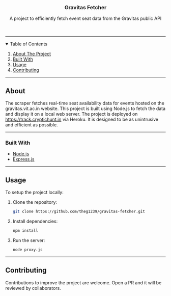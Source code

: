 

<!-- PROJECT LOGO -->
<br />
<p align="center">
  <h3 align="center">Gravitas Fetcher</h3>

  <p align="center">
    A project to efficiently fetch event seat data from the Gravitas public API
    <br />
    <br />
    <br />
  </p>
</p>

---

<!-- TABLE OF CONTENTS -->
<details open="open">
  <summary>Table of Contents</summary>
  <ol>
    <li><a href="#about-the-project">About The Project</a></li>
    <li><a href="#built-with">Built With</a></li>
    <li><a href="#usage">Usage</a></li>
    <li><a href="#contributing">Contributing</a></li>
  </ol>
</details>

---

## About

The scraper fetches real-time seat availability data for events hosted on the gravitas.vit.ac.in website. This project is built using Node.js to fetch the data and display it on a local web server. The project is deployed on https://track.cryptichunt.in via Heroku. It is designed to be as unintrusive and efficient as possible. 

---

### Built With

* [Node.js](https://nodejs.org/)
* [Express.js](https://expressjs.com/)

---

## Usage

To setup the project locally:

1. Clone the repository:
   ```bash
   git clone https://github.com/theg1239/gravitas-fetcher.git
   ```

2. Install dependencies:
    ```bash
    npm install
    ```

3. Run the server:
    ```bash
    node proxy.js
    ```

---

## Contributing

Contributions to improve the project are welcome. Open a PR and it will be reviewed by collaborators.


